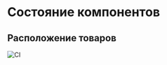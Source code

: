# Состояние компонентов

## Расположение товаров

![CI](https://github.com/AnnKhrust/HW_React_events_state-layout/actions/workflows/web.yml/badge.svg)